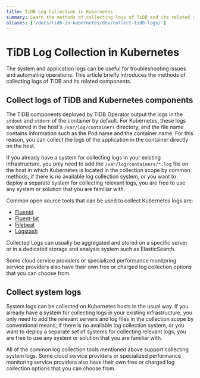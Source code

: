 ```yaml
---
title: TiDB Log Collection in Kubernetes
summary: Learn the methods of collecting logs of TiDB and its related components.
aliases: ['/docs/tidb-in-kubernetes/dev/collect-tidb-logs/']
---
```


# TiDB Log Collection in Kubernetes

The system and application logs can be useful for troubleshooting issues and automating operations. This article briefly introduces the methods of collecting logs of TiDB and its related components.

## Collect logs of TiDB and Kubernetes components

The TiDB components deployed by TiDB Operator output the logs in the `stdout` and `stderr` of the container by default. For Kubernetes, these logs are stored in the host's `/var/log/containers` directory, and the file name contains information such as the Pod name and the container name. For this reason, you can collect the logs of the application in the container directly on the host.

If you already have a system for collecting logs in your existing infrastructure, you only need to add the `/var/log/containers/*.log` file on the host in which Kubernetes is located in the collection scope by common methods; if there is no available log collection system, or you want to deploy a separate system for collecting relevant logs, you are free to use any system or solution that you are familiar with.

Common open source tools that can be used to collect Kubernetes logs are:

- [Fluentd](https://www.fluentd.org/)
- [Fluent-bit](https://fluentbit.io/)
- [Filebeat](https://www.elastic.co/products/beats/filebeat)
- [Logstash](https://www.elastic.co/logstash/)

Collected Logs can usually be aggregated and stored on a specific server or in a dedicated storage and analysis system such as ElasticSearch.

Some cloud service providers or specialized performance monitoring service providers also have their own free or charged log collection options that you can choose from.

## Collect system logs

System logs can be collected on Kubernetes hosts in the usual way. If you already have a system for collecting logs in your existing infrastructure, you only need to add the relevant servers and log files in the collection scope by conventional means; if there is no available log collection system, or you want to deploy a separate set of systems for collecting relevant logs, you are free to use any system or solution that you are familiar with.

All of the common log collection tools mentioned above support collecting system logs. Some cloud service providers or specialized performance monitoring service providers also have their own free or charged log collection options that you can choose from.
